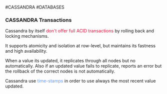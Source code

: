 #CASSANDRA #DATABASES 


### CASSANDRA Transactions

Cassandra by itself <span style="color:Crimson;">don't offer full ACID transactions</span> by rolling back and locking mechanisms. 

It supports atomicity and isolation at row-level, but maintains its fastness and high availability. 


When a value its updated, it replicates through all nodes but no automatically. 
Also if an updated value fails to replicate, reports an error but the rollback of the correct nodes is not automatically. 


Cassandra use <span style="color:CornflowerBlue;">time-stamps</span> in order to use always the most recent value updated. 